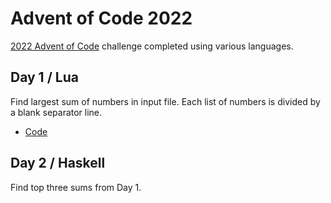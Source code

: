 # Advent of Code 2022
[2022 Advent of Code](https://adventofcode.com/2022/) challenge completed using various languages.

## Day 1 / Lua
Find largest sum of numbers in input file. Each list of numbers is divided by a blank separator line.
- [Code](https://github.com/MMilosz/AdventOfCode2022/blob/main/day1.lua)

## Day 2 / Haskell
Find top three sums from Day 1.
